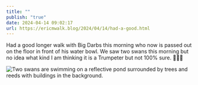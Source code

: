 ```yaml
---
title: ""
publish: "true"
date: 2024-04-14 09:02:17
url: https://ericmwalk.blog/2024/04/14/had-a-good.html
---
```


Had a good longer walk with Big Darbs this morning who now is passed out on the floor in front of his water bowl. We saw two swans this morning but no idea what kind I am thinking it is a Trumpeter but not 100% sure. 🤷‍♂️🦢

![Two swans are swimming on a reflective pond surrounded by trees and reeds with buildings in the background.](https://ericmwalk.blog/uploads/2024/img-8621.jpeg)